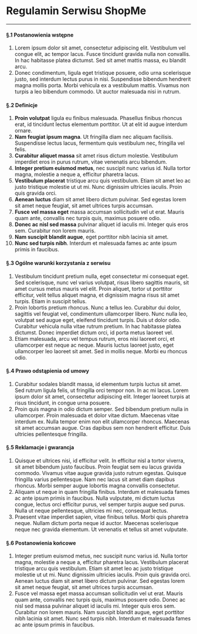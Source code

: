 # Regulamin Serwisu ShopMe
---

#### §.1 Postanowienia wstępne
1. Lorem ipsum dolor sit amet, consectetur adipiscing elit. Vestibulum vel congue elit, ac tempor lacus. Fusce tincidunt gravida nulla non convallis. In hac habitasse platea dictumst. Sed sit amet mattis massa, eu blandit arcu.
2. Donec condimentum, ligula eget tristique posuere, odio urna scelerisque justo, sed interdum lectus purus in nisi. Suspendisse bibendum hendrerit magna mollis porta. Morbi vehicula ex a vestibulum mattis. Vivamus non turpis a leo bibendum commodo. Ut auctor malesuada nisi in rutrum.

#### §.2 Definicje

1. **Proin volutpat** ligula eu finibus malesuada. Phasellus finibus rhoncus erat, id tincidunt lectus elementum porttitor. Ut at elit id augue interdum ornare.
2. **Nam feugiat ipsum magna**. Ut fringilla diam nec aliquam facilisis. Suspendisse lectus lacus, fermentum quis vestibulum nec, fringilla vel felis.
3. **Curabitur aliquet massa** sit amet risus dictum molestie. Vestibulum imperdiet eros in purus rutrum, vitae venenatis arcu bibendum.
4. **Integer pretium euismod metus**, nec suscipit nunc varius id. Nulla tortor magna, molestie a neque a, efficitur pharetra lacus.
5. **Vestibulum placerat** tristique arcu quis vestibulum. Etiam sit amet leo ac justo tristique molestie ut ut mi. Nunc dignissim ultricies iaculis. Proin quis gravida orci.
6. **Aenean luctus** diam sit amet libero dictum pulvinar. Sed egestas lorem sit amet neque feugiat, sit amet ultrices turpis accumsan.
7. **Fusce vel massa eget** massa accumsan sollicitudin vel ut erat. Mauris quam ante, convallis nec turpis quis, maximus posuere odio.
8. **Donec ac nisl sed massa** pulvinar aliquet id iaculis mi. Integer quis eros sem. Curabitur non lorem mauris.
9. **Nam suscipit blandit augue**, eget porttitor nibh lacinia sit amet.
10. **Nunc sed turpis nibh**. Interdum et malesuada fames ac ante ipsum primis in faucibus.

#### §.3 Ogólne warunki korzystania z serwisu

1. Vestibulum tincidunt pretium nulla, eget consectetur mi consequat eget. Sed scelerisque, nunc vel varius volutpat, risus libero sagittis mauris, sit amet cursus metus mauris vel elit. Proin aliquet, tortor ut porttitor efficitur, velit tellus aliquet magna, et dignissim magna risus sit amet turpis. Etiam in suscipit tellus.
2. Proin lobortis pretium rhoncus. Nunc a tellus leo. Curabitur dui dolor, sagittis vel feugiat vel, condimentum ullamcorper libero. Nunc nulla leo, volutpat sed augue eget, eleifend tincidunt turpis. Duis ut dolor odio. Curabitur vehicula nulla vitae rutrum pretium. In hac habitasse platea dictumst. Donec imperdiet dictum orci, id porta metus laoreet vel.
3. Etiam malesuada, arcu vel tempus rutrum, eros nisi laoreet orci, et ullamcorper est neque ac neque. Mauris luctus laoreet justo, eget ullamcorper leo laoreet sit amet. Sed in mollis neque. Morbi eu rhoncus
odio.

#### §.4 Prawo odstąpienia od umowy

1. Curabitur sodales blandit massa, id elementum turpis luctus sit amet. Sed rutrum ligula felis, ut fringilla orci tempor non. In ac mi lacus. Lorem ipsum dolor sit amet, consectetur adipiscing elit. Integer laoreet turpis at risus tincidunt, in congue urna posuere.
2. Proin quis magna in odio dictum semper. Sed bibendum pretium nulla in ullamcorper. Proin malesuada et dolor vitae dictum. Maecenas vitae interdum ex. Nulla tempor enim non elit ullamcorper rhoncus. Maecenas sit amet accumsan augue. Cras dapibus sem non hendrerit efficitur. Duis ultricies pellentesque fringilla.

#### §.5 Reklamacje i gwarancja

1. Quisque et ultrices nisi, id efficitur velit. In efficitur nisl a tortor viverra, sit amet bibendum justo faucibus. Proin feugiat sem eu lacus gravida commodo. Vivamus vitae augue gravida justo rutrum egestas. Quisque fringilla varius pellentesque. Nam nec lacus sit amet diam dapibus rhoncus. Morbi semper augue lobortis magna convallis consectetur.
2. Aliquam ut neque in quam fringilla finibus. Interdum et malesuada fames ac ante ipsum primis in faucibus. Nulla vulputate, mi dictum luctus congue, lectus orci efficitur purus, vel semper turpis augue sed purus. Nulla ut neque pellentesque, ultricies mi nec, consequat lectus.
3. Praesent vitae imperdiet sapien, vitae finibus tellus. Morbi quis pharetra neque. Nullam dictum porta neque id auctor. Maecenas scelerisque neque nec gravida elementum. Ut venenatis et tellus sit amet vulputate.

#### §.6 Postanowienia końcowe

1. Integer pretium euismod metus, nec suscipit nunc varius id. Nulla tortor magna, molestie a neque a, efficitur pharetra lacus. Vestibulum placerat tristique arcu quis vestibulum. Etiam sit amet leo ac justo tristique molestie ut ut mi. Nunc dignissim ultricies iaculis. Proin quis gravida orci. Aenean luctus diam sit amet libero dictum pulvinar. Sed egestas lorem sit amet neque feugiat, sit amet ultrices turpis accumsan.
2. Fusce vel massa eget massa accumsan sollicitudin vel ut erat. Mauris quam ante, convallis nec turpis quis, maximus posuere odio. Donec ac nisl sed massa pulvinar aliquet id iaculis mi. Integer quis eros sem. Curabitur non lorem mauris. Nam suscipit blandit augue, eget porttitor nibh lacinia sit amet. Nunc sed turpis nibh. Interdum et malesuada fames ac ante ipsum primis in faucibus.
